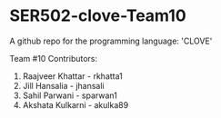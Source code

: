 # SER502-clove-Team10

A github repo for the programming language: 'CLOVE'

Team #10 Contributors:
1. Raajveer Khattar - rkhatta1
2. Jill Hansalia - jhansali
3. Sahil Parwani - sparwan1
4. Akshata Kulkarni - akulka89